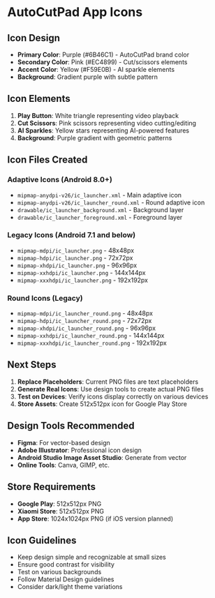 # AutoCutPad App Icons

## Icon Design
- **Primary Color**: Purple (#6B46C1) - AutoCutPad brand color
- **Secondary Color**: Pink (#EC4899) - Cut/scissors elements
- **Accent Color**: Yellow (#F59E0B) - AI sparkle elements
- **Background**: Gradient purple with subtle pattern

## Icon Elements
1. **Play Button**: White triangle representing video playback
2. **Cut Scissors**: Pink scissors representing video cutting/editing
3. **AI Sparkles**: Yellow stars representing AI-powered features
4. **Background**: Purple gradient with geometric patterns

## Icon Files Created

### Adaptive Icons (Android 8.0+)
- `mipmap-anydpi-v26/ic_launcher.xml` - Main adaptive icon
- `mipmap-anydpi-v26/ic_launcher_round.xml` - Round adaptive icon
- `drawable/ic_launcher_background.xml` - Background layer
- `drawable/ic_launcher_foreground.xml` - Foreground layer

### Legacy Icons (Android 7.1 and below)
- `mipmap-mdpi/ic_launcher.png` - 48x48px
- `mipmap-hdpi/ic_launcher.png` - 72x72px
- `mipmap-xhdpi/ic_launcher.png` - 96x96px
- `mipmap-xxhdpi/ic_launcher.png` - 144x144px
- `mipmap-xxxhdpi/ic_launcher.png` - 192x192px

### Round Icons (Legacy)
- `mipmap-mdpi/ic_launcher_round.png` - 48x48px
- `mipmap-hdpi/ic_launcher_round.png` - 72x72px
- `mipmap-xhdpi/ic_launcher_round.png` - 96x96px
- `mipmap-xxhdpi/ic_launcher_round.png` - 144x144px
- `mipmap-xxxhdpi/ic_launcher_round.png` - 192x192px

## Next Steps
1. **Replace Placeholders**: Current PNG files are text placeholders
2. **Generate Real Icons**: Use design tools to create actual PNG files
3. **Test on Devices**: Verify icons display correctly on various devices
4. **Store Assets**: Create 512x512px icon for Google Play Store

## Design Tools Recommended
- **Figma**: For vector-based design
- **Adobe Illustrator**: Professional icon design
- **Android Studio Image Asset Studio**: Generate from vector
- **Online Tools**: Canva, GIMP, etc.

## Store Requirements
- **Google Play**: 512x512px PNG
- **Xiaomi Store**: 512x512px PNG
- **App Store**: 1024x1024px PNG (if iOS version planned)

## Icon Guidelines
- Keep design simple and recognizable at small sizes
- Ensure good contrast for visibility
- Test on various backgrounds
- Follow Material Design guidelines
- Consider dark/light theme variations

